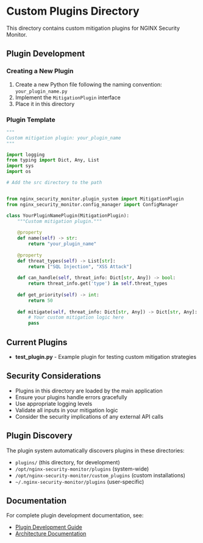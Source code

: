# Custom Plugins Directory

This directory contains custom mitigation plugins for NGINX Security Monitor.

## Plugin Development

### Creating a New Plugin

1. Create a new Python file following the naming convention: `your_plugin_name.py`
1. Implement the `MitigationPlugin` interface
1. Place it in this directory

### Plugin Template

```python
"""
Custom mitigation plugin: your_plugin_name
"""

import logging
from typing import Dict, Any, List
import sys
import os

# Add the src directory to the path


from nginx_security_monitor.plugin_system import MitigationPlugin
from nginx_security_monitor.config_manager import ConfigManager

class YourPluginNamePlugin(MitigationPlugin):
    """Custom mitigation plugin."""
    
    @property
    def name(self) -> str:
        return "your_plugin_name"
    
    @property
    def threat_types(self) -> List[str]:
        return ["SQL Injection", "XSS Attack"]
    
    def can_handle(self, threat_info: Dict[str, Any]) -> bool:
        return threat_info.get('type') in self.threat_types
    
    def get_priority(self) -> int:
        return 50
    
    def mitigate(self, threat_info: Dict[str, Any]) -> Dict[str, Any]:
        # Your custom mitigation logic here
        pass
```

## Current Plugins

- **test_plugin.py** - Example plugin for testing custom mitigation strategies

## Security Considerations

- Plugins in this directory are loaded by the main application
- Ensure your plugins handle errors gracefully
- Use appropriate logging levels
- Validate all inputs in your mitigation logic
- Consider the security implications of any external API calls

## Plugin Discovery

The plugin system automatically discovers plugins in these directories:

- `plugins/` (this directory, for development)
- `/opt/nginx-security-monitor/plugins` (system-wide)
- `/opt/nginx-security-monitor/custom_plugins` (custom installations)
- `~/.nginx-security-monitor/plugins` (user-specific)

## Documentation

For complete plugin development documentation, see:

- [Plugin Development Guide](../docs/PLUGIN_DEVELOPMENT.md)
- [Architecture Documentation](../docs/ARCHITECTURE.md)
